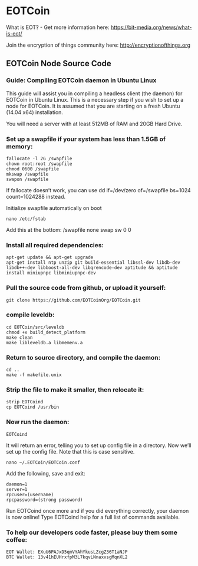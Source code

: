 # EOTCoin
What is EOT? - Get more information here: 
https://bit-media.org/news/what-is-eot/

Join the encryption of things community here:
http://encryptionofthings.org

## EOTCoin Node Source Code

### Guide: Compiling EOTCoin daemon in Ubuntu Linux

This guide will assist you in compiling a headless client (the daemon) for EOTCoin in Ubuntu Linux. This is a necessary step if you wish to set up a node for EOTCoin. It is assumed that you are starting on a fresh Ubuntu (14.04 x64) installation.

You will need a server with at least 512MB of RAM and 20GB Hard Drive. 

### Set up a swapfile if your system has less than 1.5GB of memory:

    fallocate -l 2G /swapfile
    chown root:root /swapfile
    chmod 0600 /swapfile
    mkswap /swapfile
    swapon /swapfile

If fallocate doesn’t work, you can use
     dd if=/dev/zero of=/swapfile bs=1024 count=1024288
instead.

Initialize swapfile automatically on boot

    nano /etc/fstab
Add this at the bottom: /swapfile none swap sw 0 0

### Install all required dependencies:

    apt-get update && apt-get upgrade
    apt-get install ntp unzip git build-essential libssl-dev libdb-dev libdb++-dev libboost-all-dev libqrencode-dev aptitude && aptitude install miniupnpc libminiupnpc-dev

### Pull the source code from github, or upload it yourself:
    git clone https://github.com/EOTCoinOrg/EOTCoin.git

### compile leveldb:
    cd EOTCoin/src/leveldb
    chmod +x build_detect_platform
    make clean
    make libleveldb.a libmemenv.a

### Return to source directory, and compile the daemon:

    cd ..
    make -f makefile.unix

### Strip the file to make it smaller, then relocate it:

    strip EOTCoind
    cp EOTCoind /usr/bin

### Now run the daemon:

    EOTCoind

It will return an error, telling you to set up config file in a directory. Now we’ll set up the config file. Note that this is case sensitive.

    nano ~/.EOTCoin/EOTCoin.conf

Add the following, save and exit:

    daemon=1
    server=1
    rpcuser=(username)
    rpcpassword=(strong password)

Run EOTCoind once more and if you did everything correctly, your daemon is now online! Type EOTCoind help for a full list of commands available. 

### To help our developers code faster, please buy them some coffee:
    EOT Wallet: EXuU6PAJxD5qmVYAhYkusLZcgZ36T1aNJP
    BTC Wallet: 13v41hEUHrxfpM3L7kqvLNnaxvsgMqnXL2
